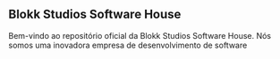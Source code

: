 ## Blokk Studios Software House

Bem-vindo ao repositório oficial da Blokk Studios Software House. Nós somos uma inovadora empresa de desenvolvimento de software
